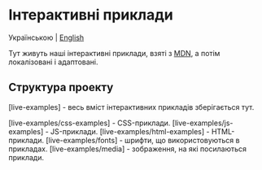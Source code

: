 # Інтерактивні приклади

Українською | [English](./README-en.md)

Тут живуть наші інтерактивні приклади, взяті з [MDN](https://github.com/mdn/interactive-examples), а потім локалізовані і адаптовані.

## Структура проекту

[live-examples] - весь вміст інтерактивних прикладів зберігається тут.

[live-examples/css-examples] - CSS-приклади.
[live-examples/js-examples] - JS-приклади.
[live-examples/html-examples] - HTML-приклади.
[live-examples/fonts] - шрифти, що використовуються в прикладах.
[live-examples/media] - зображення, на які посилаються приклади.
